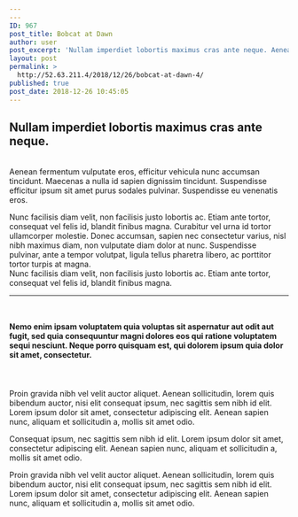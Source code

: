 ```yaml
---
---
ID: 967
post_title: Bobcat at Dawn
author: user
post_excerpt: 'Nullam imperdiet lobortis maximus cras ante neque. Aenean fermentum vulputate eros, efficitur vehicula nunc accumsan tincidunt. Maecenas a nulla id sapien dignissim tincidunt. Suspendisse efficitur ipsum sit amet purus sodales pulvinar. Suspendisse eu venenatis eros. Nunc facilisis diam velit, non facilisis justo lobortis ac. Etiam ante tortor, consequat vel felis id, blandit finibus magna. Curabitur&hellip;'
layout: post
permalink: >
  http://52.63.211.4/2018/12/26/bobcat-at-dawn-4/
published: true
post_date: 2018-12-26 10:45:05
---
```

<!-- wp:columns -->
<div class="wp-block-columns has-2-columns"><!-- wp:column -->
<div class="wp-block-column"><!-- wp:uagb/advanced-heading {"block_id":"b46a92f6-926b-4a66-8296-1a141db216cb","headingAlign":"left","seperatorStyle":"none","headFontSize":35,"headSpace":0} -->
<div class="wp-block-uagb-advanced-heading" id="uagb-adv-heading-b46a92f6-926b-4a66-8296-1a141db216cb"><h2 class="uagb-heading-text">Nullam imperdiet lobortis maximus cras ante neque.</h2><p class="uagb-desc-text"> <br>Aenean fermentum vulputate eros, efficitur vehicula nunc accumsan tincidunt. Maecenas a nulla id sapien dignissim tincidunt. Suspendisse efficitur ipsum sit amet purus sodales pulvinar. Suspendisse eu venenatis eros.</p></div>
<!-- /wp:uagb/advanced-heading --></div>
<!-- /wp:column -->

<!-- wp:column -->
<div class="wp-block-column"><!-- wp:paragraph -->
<p>Nunc facilisis diam velit, non facilisis justo lobortis ac. Etiam ante tortor, consequat vel felis id, blandit finibus magna. Curabitur vel urna id tortor ullamcorper molestie. Donec accumsan, sapien nec consectetur varius, nisl nibh maximus diam, non vulputate diam dolor at nunc. Suspendisse pulvinar, ante a tempor volutpat, ligula tellus pharetra libero, ac porttitor tortor turpis at magna.  <br>Nunc facilisis diam velit, non facilisis justo lobortis ac. Etiam ante tortor, consequat vel felis id, blandit finibus magna. </p>
<!-- /wp:paragraph --></div>
<!-- /wp:column --></div>
<!-- /wp:columns -->

<!-- wp:separator {"className":"is-style-wide"} -->
<hr class="wp-block-separator is-style-wide" />
<!-- /wp:separator -->

<!-- wp:uagb/advanced-heading {"block_id":"2d0e4890-bcf2-4dad-ba8a-981e25f9b808","headingAlign":"left","subHeadingColor":"#d94948","seperatorStyle":"none","headFontSize":0,"subHeadFontSize":15,"headSpace":0} -->
<div class="wp-block-uagb-advanced-heading" id="uagb-adv-heading-2d0e4890-bcf2-4dad-ba8a-981e25f9b808"><h2 class="uagb-heading-text"></h2><p class="uagb-desc-text"> <br><strong>Nemo enim ipsam voluptatem quia voluptas sit aspernatur aut odit aut fugit, sed quia consequuntur magni dolores eos qui ratione voluptatem sequi nesciunt. Neque porro quisquam est, qui dolorem ipsum quia dolor sit amet, consectetur.﻿</strong> </p></div>
<!-- /wp:uagb/advanced-heading -->

<!-- wp:spacer {"height":25} -->
<div style="height:25px" aria-hidden="true" class="wp-block-spacer"></div>
<!-- /wp:spacer -->

<!-- wp:uagb/section {"block_id":"6499185f-2be2-4dd1-8fb6-87af3fe7bbbf","bottomPadding":0,"leftPadding":0,"rightPadding":0,"contentWidth":"full_width","innerWidth":1200} -->
<section class="wp-block-uagb-section uagb-section__wrap uagb-section__background-undefined" id="uagb-section-6499185f-2be2-4dd1-8fb6-87af3fe7bbbf"><div class="uagb-section__overlay"></div><div class="uagb-section__inner-wrap"><!-- wp:columns -->
<div class="wp-block-columns has-2-columns"><!-- wp:column -->
<div class="wp-block-column"><!-- wp:paragraph -->
<p></p>
<!-- /wp:paragraph -->

<!-- wp:paragraph {"align":"left"} -->
<p style="text-align:left">Proin gravida nibh vel velit auctor aliquet. Aenean sollicitudin, lorem quis bibendum auctor, nisi elit consequat ipsum, nec sagittis sem nibh id elit. Lorem ipsum dolor sit amet, consectetur adipiscing elit. Aenean sapien nunc, aliquam et sollicitudin a, mollis sit amet odio. </p>
<!-- /wp:paragraph -->

<!-- wp:paragraph {"align":"left"} -->
<p style="text-align:left"> Consequat ipsum, nec sagittis sem nibh id elit. Lorem ipsum dolor sit amet, consectetur adipiscing elit. Aenean sapien nunc, aliquam et sollicitudin a, mollis sit amet odio. </p>
<!-- /wp:paragraph -->

<!-- wp:paragraph {"align":"left"} -->
<p style="text-align:left">Proin gravida nibh vel velit auctor aliquet. Aenean sollicitudin, lorem quis bibendum auctor, nisi elit consequat ipsum, nec sagittis sem nibh id elit. Lorem ipsum dolor sit amet, consectetur adipiscing elit. Aenean sapien nunc, aliquam et sollicitudin a, mollis sit amet odio. </p>
<!-- /wp:paragraph --></div>
<!-- /wp:column -->

<!-- wp:column -->
<div class="wp-block-column"><!-- wp:image {"id":309} -->
<figure class="wp-block-image"><img src="https://websitedemos.net/sierra-nature-02/wp-content/uploads/sites/339/2018/12/single04-free-img.jpg" alt="" class="wp-image-309" /></figure>
<!-- /wp:image --></div>
<!-- /wp:column --></div>
<!-- /wp:columns --></div></section>
<!-- /wp:uagb/section -->